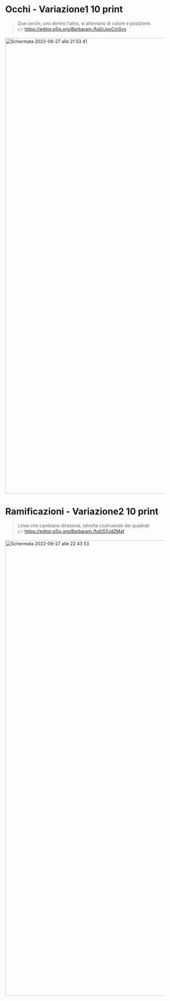 # Occhi - Variazione1 10 print
> Due cerchi, uno dentro l'altro, si alternano di colore e posizione. <br>
:point_right: https://editor.p5js.org/Barbaram./full/iJooCmSvv

<img width="1440" alt="Schermata 2022-06-27 alle 21 53 41" src="https://user-images.githubusercontent.com/101414554/176024425-8dbf59db-0a62-43fe-a039-9beb0a2a4f66.png">


# Ramificazioni - Variazione2 10 print
> Linee che cambiano direzione, talvolta costruendo dei quadrati <br>
:point_right: https://editor.p5js.org/Barbaram./full/S1lJdZMaf

<img width="1440" alt="Schermata 2022-06-27 alle 22 43 53" src="https://user-images.githubusercontent.com/101414554/176032400-de580572-8f79-4edc-8b54-5843b7df29d4.png">
